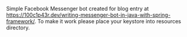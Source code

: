 Simple Facebook Messenger bot created for blog entry at https://100c1p43r.dev/writing-messenger-bot-in-java-with-spring-framework/.
To make it work please place your keystore into resources directory.
